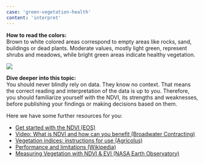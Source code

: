 ```yaml
---
case: 'green-vegetation-health'
content: 'interpret'
---
```


**How to read the colors:**\
Brown to white colored areas correspond to empty areas like rocks, sand, buildings or dead plants. Moderate values, mostly light green, represent shrubs and meadows, while bright green areas indicate healthy vegetation.

![](/img/ndvi-legend.png)

**Dive deeper into this topic:**\
You should never blindly rely on data. They know no context. That means the correct reading and interpretation of the data is up to you. Therefore, you should familiarize yourself with the NDVI, its strengths and weaknesses, before publishing your findings or making decisions based on them.

Here we have some further resources for you:

- [Get started with the NDVI (EOS)](https://eos.com/make-an-analysis/ndvi/)
- [Video: What is NDVI and how can you benefit (Broadwater Contracting)](https://www.youtube.com/watch?v=xgykmNUwRjw)
- [Vegetation indices: instructions for use (Agricolus)](https://www.agricolus.com/en/indici-vegetazione-ndvi-ndmi-istruzioni-luso/)
- [Performance and limitations (Wikipedia)](https://en.wikipedia.org/wiki/Normalized_difference_vegetation_index#Performance_and_limitations)
- [Measuring Vegetation with NDVI & EVI (NASA Earth Observatory)](https://www.earthobservatory.nasa.gov/features/MeasuringVegetation)